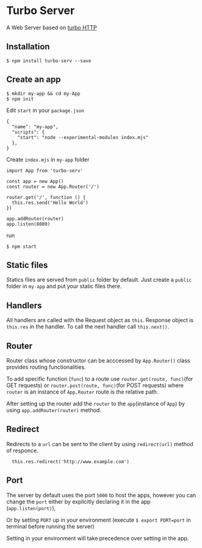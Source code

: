# Turbo Server
A Web Server based on [turbo HTTP](https://www.npmjs.com/package/turbo-http)

## Installation

```
$ npm install turbo-serv --save
```

## Create an app

```
$ mkdir my-app && cd my-App
$ npm init
```

Edit `start` in your `package.json`
```
{
  "name": "my-app",
  "scripts": {
    "start": "node --experimental-modules index.mjs"
  },
}
```

Create `index.mjs` in `my-app` folder
```
import App from 'turbo-serv'

const app = new App()
const router = new App.Router('/')

router.get('/', function () {
  this.res.send('Hello World')
})

app.addRouter(router)
app.listen(8080)
```

run
```
$ npm start
```

## Static files
Statics files are served from `public` folder by default. Just create a `public` folder
in `my-app` and put your static files there.

## Handlers
All handlers are called with the Request object as `this`. Response object is
`this.res` in the handler. To call the next handler call `this.next()`.

## Router 
Router class whose constructor can be acccessed by `App.Router()` class provides routing functionalities.

To add specific function (`func`) to a route use `router.get(route, func)`(for GET requests) or `router.post(route, func)`(for POST requests) where `router` is an instance of `App.Router` route is the relative path.

After setting up the router add the `router` to the `app`(instance of `App`) by using `app.addRouter(router)` method.

## Redirect 
Redirects to a `url` can be sent to the client by using `redirect(url)` method of responce.

```
  this.res.redirect('http://www.example.com')
```
## Port
The server by default uses the port `5000` to host the apps, however you can change the `port` either by explicitly declaring it in the app (`app.listen(port)`),

Or by setting `PORT` up in your environment (execute `$ export PORT=port` in terminal before running the server)

Setting in your environment will take precedence over setting in the app.